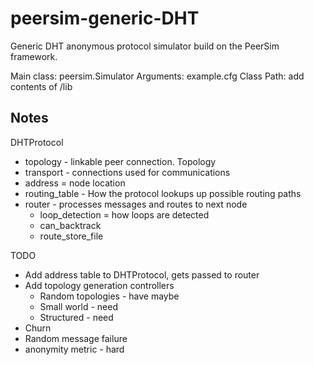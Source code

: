# peersim-generic-DHT
Generic DHT anonymous protocol simulator build on the PeerSim framework.

Main class: peersim.Simulator
Arguments: example.cfg
Class Path: add contents of /lib


## Notes

DHTProtocol
 - topology - linkable peer connection. Topology
 - transport - connections used for communications
 - address = node location
 - routing_table - How the protocol lookups up possible routing paths
 - router - processes messages and routes to next node
   - loop_detection = how loops are detected
   - can_backtrack
   - route_store_file

TODO
 - Add address table to DHTProtocol, gets passed to router
 - Add topology generation controllers
    - Random topologies - have maybe
    - Small world - need
    - Structured - need
 - Churn
 - Random message failure
 - anonymity metric - hard
